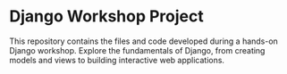 # Django Workshop Project

This repository contains the files and code developed during a hands-on Django workshop. Explore the fundamentals of Django, from creating models and views to building interactive web applications.

